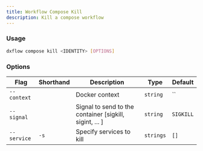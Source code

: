 ```yaml
---
title: Workflow Compose Kill 
description: Kill a compose workflow
---
```


### Usage

```bash [Terminal]
dxflow compose kill <IDENTITY> [OPTIONS]
```

### Options

| Flag | Shorthand | Description | Type | Default |
|------|-----------|-------------|------|---------|
| `--context` |  | Docker context | `string` | `` |
| `--signal` |  | Signal to send to the container [sigkill, sigint, ... ] | `string` | `SIGKILL` |
| `--service` | `-s` | Specify services to kill | `strings` | `[]` |

